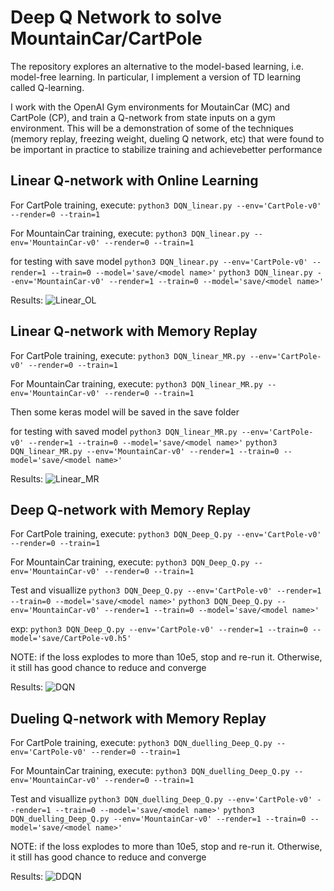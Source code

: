 # Deep Q Network to solve MountainCar/CartPole
The repository explores  an  alternative  to  the  model-based  learning,  i.e.   model-free  learning. In particular, I implement a version of TD learning called Q-learning.

I work with the OpenAI Gym environments for MoutainCar (MC) and CartPole (CP), and train a Q-network from state inputs on a gym environment. This will be a demonstration of some of the techniques (memory replay, freezing weight, dueling Q network, etc) that were found to be important in practice to stabilize training and achievebetter performance


## Linear Q-network with Online Learning 

For CartPole training, execute:
```python3 DQN_linear.py --env='CartPole-v0' --render=0 --train=1```

For MountainCar training, execute:
```python3 DQN_linear.py --env='MountainCar-v0' --render=0 --train=1```

for testing with save model
```python3 DQN_linear.py --env='CartPole-v0' --render=1 --train=0 --model='save/<model name>'```
```python3 DQN_linear.py --env='MountainCar-v0' --render=1 --train=0 --model='save/<model name>'```

Results:
![Linear_OL](./assets/fig1.png)



## Linear Q-network with Memory Replay 

For CartPole training, execute:
```python3 DQN_linear_MR.py --env='CartPole-v0' --render=0 --train=1```

For MountainCar training, execute:
```python3 DQN_linear_MR.py --env='MountainCar-v0' --render=0 --train=1```

Then some keras model will be saved in the save folder

for testing with saved model
```python3 DQN_linear_MR.py --env='CartPole-v0' --render=1 --train=0 --model='save/<model name>'```
```python3 DQN_linear_MR.py --env='MountainCar-v0' --render=1 --train=0 --model='save/<model name>'```

Results:
![Linear_MR](./assets/fig2.png)



## Deep Q-network with Memory Replay

For CartPole training, execute:
```python3 DQN_Deep_Q.py --env='CartPole-v0' --render=0 --train=1```

For MountainCar training, execute:
```python3 DQN_Deep_Q.py --env='MountainCar-v0' --render=0 --train=1```

Test and visuallize
```python3 DQN_Deep_Q.py --env='CartPole-v0' --render=1 --train=0 --model='save/<model name>'```
```python3 DQN_Deep_Q.py --env='MountainCar-v0' --render=1 --train=0 --model='save/<model name>'```

exp:
```python3 DQN_Deep_Q.py --env='CartPole-v0' --render=1 --train=0 --model='save/CartPole-v0.h5'```


NOTE: if the loss explodes to more than 10e5, stop and re-run it. Otherwise, it still has good chance to reduce and converge

Results:
![DQN](./assets/fig3.png)

## Dueling Q-network with Memory Replay

For CartPole training, execute:
```python3 DQN_duelling_Deep_Q.py --env='CartPole-v0' --render=0 --train=1```

For MountainCar training, execute:
```python3 DQN_duelling_Deep_Q.py --env='MountainCar-v0' --render=0 --train=1```

Test and visuallize
```python3 DQN_duelling_Deep_Q.py --env='CartPole-v0' --render=1 --train=0 --model='save/<model name>'```
```python3 DQN_duelling_Deep_Q.py --env='MountainCar-v0' --render=1 --train=0 --model='save/<model name>'```

NOTE: if the loss explodes to more than 10e5, stop and re-run it. Otherwise, it still has good chance to reduce and converge

Results:
![DDQN](./assets/fig4.png)


